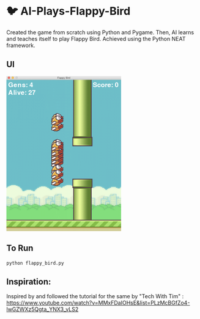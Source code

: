 # 🐦 AI-Plays-Flappy-Bird

Created the game from scratch using Python and Pygame.
Then, AI learns and teaches itself to play Flappy Bird.
Achieved using the Python NEAT framework.

## UI
<img src="https://github.com/amritaravishankar/AI-Plays-Flappy-Bird/blob/master/game.png" width="300">

## To Run
```
python flappy_bird.py
```

## Inspiration:
Inspired by and followed the tutorial for the same by "Tech With Tim" : https://www.youtube.com/watch?v=MMxFDaIOHsE&list=PLzMcBGfZo4-lwGZWXz5Qgta_YNX3_vLS2
